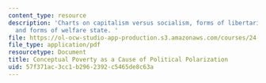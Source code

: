 ```yaml
---
content_type: resource
description: 'Charts on capitalism versus socialism, forms of libertarian capitalism,
  and forms of welfare state. '
file: https://ol-ocw-studio-app-production.s3.amazonaws.com/courses/24-201-topics-in-the-history-of-philosophy-justice-political-economy-spring-2016/57f371ac3cc1b2962392c5465de8c63a_MIT24_201S16_Conceptual.pdf
file_type: application/pdf
resourcetype: Document
title: Conceptual Poverty as a Cause of Political Polarization
uid: 57f371ac-3cc1-b296-2392-c5465de8c63a
---
```

